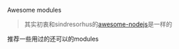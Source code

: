 Awesome modules

> 其实初衷和sindresorhus的<a href="https://github.com/sindresorhus/awesome-nodejs" target="_blank">awesome-nodejs</a>是一样的

推荐一些用过的还可以的modules